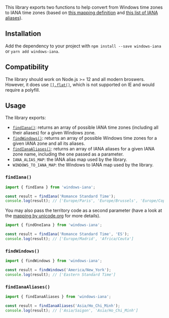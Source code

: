 This library exports two functions to help convert from Windows time zones to IANA time zones (based
on
[this mapping definition](https://github.com/unicode-org/cldr/blob/master/common/supplemental/windowsZones.xml)
and
[this list of IANA aliases](https://github.com/unicode-org/cldr/blob/master/common/bcp47/timezone.xml)).

## Installation

Add the dependency to your project with `npm install --save windows-iana` or
`yarn add windows-iana`.

## Compatibility

The library should work on Node.js >= 12 and all modern broswers. However, it does use
[`[].flat()`](https://developer.mozilla.org/en-US/docs/Web/JavaScript/Reference/Global_Objects/Array/flat),
which is not supported on IE and would require a polyfill.

## Usage

The library exports:

- [`findIana()`](#findIana): returns an array of possible IANA time zones (including all their
  aliases) for a given Windows zone.
- [`findWindows()`](#findWindows): returns an array of possible Windows time zones for a given IANA
  zone and all its aliases.
- [`findIanaAliases()`](#findIanaAliases): returns an array of IANA aliases for a given IANA zone
  name, including the one passed as a parameter.
- `IANA_ALIAS_MAP`: the IANA alias map used by the library.
- `WINDOWS_TO_IANA_MAP`: the Windows to IANA map used by the library.

### `findIana()`

```ts
import { findIana } from 'windows-iana';

const result = findIana('Romance Standard Time');
console.log(result); // ['Europe/Paris', 'Europe/Brussels', 'Europe/Copenhagen', 'Europe/Madrid', 'Africa/Ceuta']
```

You may also pass the territory code as a second parameter (have a look at the
[mapping by unicode.org](https://unicode.org/repos/cldr/trunk/common/supplemental/windowsZones.xml)
for more details).

```ts
import { findOneIana } from 'windows-iana';

const result = findIana('Romance Standard Time', 'ES');
console.log(result); // ['Europe/Madrid', 'Africa/Ceuta']
```

### `findWindows()`

```ts
import { findWindows } from 'windows-iana';

const result = findWindows('America/New_York');
console.log(result); // ['Eastern Standard Time']
```

### `findIanaAliases()`

```ts
import { findIanaAliases } from 'windows-iana';

const result = findIanaAliases('Asia/Ho_Chi_Minh');
console.log(result); // ['Asia/Saigon', 'Asia/Ho_Chi_Minh']
```
